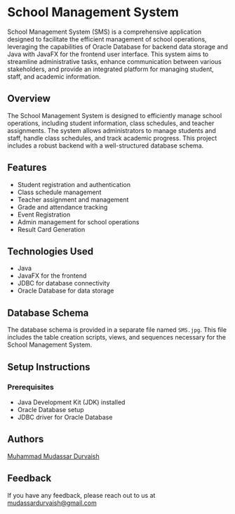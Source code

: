 # School Management System
School Management System (SMS) is a comprehensive application designed to facilitate the efficient management of school operations, leveraging the capabilities of Oracle Database for backend data storage and Java with JavaFX for the frontend user interface. This system aims to streamline administrative tasks, enhance communication between various stakeholders, and provide an integrated platform for managing student, staff, and academic information.

## Overview
The School Management System is designed to efficiently manage school operations, including student information, class schedules, and teacher assignments. The system allows administrators to manage students and staff, handle class schedules, and track academic progress. This project includes a robust backend with a well-structured database schema.

## Features
- Student registration and authentication
- Class schedule management
- Teacher assignment and management
- Grade and attendance tracking
- Event Registration
- Admin management for school operations
- Result Card Generation

## Technologies Used
- Java
- JavaFX for the frontend
- JDBC for database connectivity
- Oracle Database for data storage

## Database Schema
The database schema is provided in a separate file named `SMS.jpg`. This file includes the table creation scripts, views, and sequences necessary for the School Management System.

## Setup Instructions
### Prerequisites
- Java Development Kit (JDK) installed
- Oracle Database setup
- JDBC driver for Oracle Database

## Authors
[Muhammad Mudassar Durvaish](https://github.com/mudassar-durvaish)
## Feedback
If you have any feedback, please reach out to us at mudassardurvaish@gmail.com
